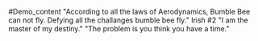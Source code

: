 #Demo_content
"According to all the laws of Aerodynamics, Bumble Bee can not fly. Defying all the challanges bumble bee fly."
Irish
#2 
"I am the master of my destiny." 
"The problem is you think you have a time."